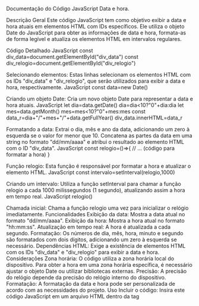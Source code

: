 Documentação do Código JavaScript Data e hora.

Descrição Geral
Este código JavaScript tem como objetivo exibir a data e hora atuais em elementos HTML com IDs específicos. Ele utiliza o objeto Date do JavaScript para obter as informações de data e hora, formata-as de forma legível e atualiza os elementos HTML em intervalos regulares.

Código Detalhado
JavaScript
const div_data=document.getElementById("div_data")
const div_relogio=document.getElementById("div_relogio")


Selecionando elementos: Estas linhas selecionam os elementos HTML com os IDs "div_data" e "div_relogio", que serão utilizados para exibir a data e hora, respectivamente.
JavaScript
const data=new Date()


Criando um objeto Date: Cria um novo objeto Date para representar a data e hora atuais.
JavaScript
let dia=data.getDate()
dia=dia<10?"0"+dia:dia
let mes=data.getMonth()
mes=mes<10?"0"+mes:mes
const data_r=dia+"/"+mes+"/"+data.getFullYear()
div_data.innerHTML=data_r


Formatando a data: Extrai o dia, mês e ano da data, adicionando um zero à esquerda se o valor for menor que 10. Concatena as partes da data em uma string no formato "dd/mm/aaaa" e atribui o resultado ao elemento HTML com o ID "div_data".
JavaScript
const relogio=()=>{
  // ... (código para formatar a hora)
}


Função relogio: Esta função é responsável por formatar a hora e atualizar o elemento HTML.
JavaScript
const intervalo=setInterval(relogio,1000)


Criando um intervalo: Utiliza a função setInterval para chamar a função relogio a cada 1000 milissegundos (1 segundo), atualizando assim a hora em tempo real.
JavaScript
relogio()


Chamada inicial: Chama a função relogio uma vez para inicializar o relógio imediatamente.
Funcionalidades
Exibição da data: Mostra a data atual no formato "dd/mm/aaaa".
Exibição da hora: Mostra a hora atual no formato "hh:mm:ss".
Atualização em tempo real: A hora é atualizada a cada segundo.
Formatação: Os números de dia, mês, hora, minuto e segundo são formatados com dois dígitos, adicionando um zero à esquerda se necessário.
Dependências
HTML: Exige a existência de elementos HTML com os IDs "div_data" e "div_relogio" para exibir a data e hora.
Considerações
Zona horária: O código utiliza a zona horária local do dispositivo. Para obter a hora em uma zona horária específica, é necessário ajustar o objeto Date ou utilizar bibliotecas externas.
Precisão: A precisão do relógio depende da precisão do relógio interno do dispositivo.
Formatação: A formatação da data e hora pode ser personalizada de acordo com as necessidades do projeto.
Uso
Incluir o código: Insira este código JavaScript em um arquivo HTML dentro da tag <script>.
Criar os elementos HTML: Crie dois elementos HTML com os IDs "div_data" e "div_relogio" onde a data e hora serão exibidas.
Exemplo de uso em HTML:

HTML
<!DOCTYPE html>
<html>
<head>
  <title>Relógio</title>
</head>
<body>
  <div id="div_data"></div>
  <div id="div_relogio"></div>
  <script src="seu_script.js"></script> </body>
</html>
